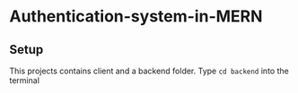 # Authentication-system-in-MERN

## Setup 
This projects contains client and a backend folder. Type `cd backend` into the terminal 
